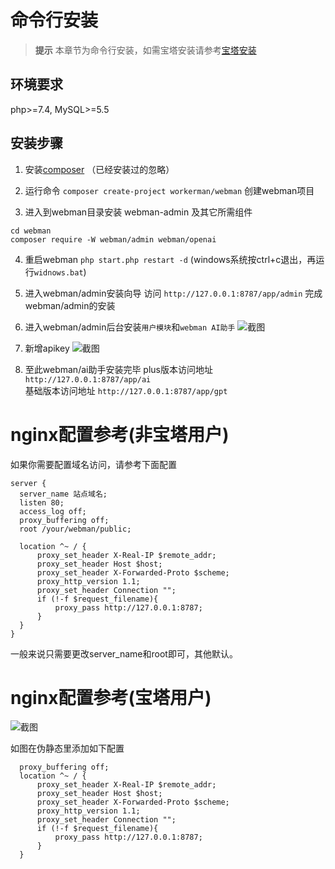 # 命令行安装

> **提示**
> 本章节为命令行安装，如需宝塔安装请参考[宝塔安装](bt.md)

## 环境要求
php>=7.4, MySQL>=5.5

## 安装步骤

1. 安装[composer](https://getcomposer.org/download/) （已经安装过的忽略）

2. 运行命令 `composer create-project workerman/webman` 创建webman项目

3. 进入到webman目录安装 webman-admin 及其它所需组件

```
cd webman
composer require -W webman/admin webman/openai
```

4. 重启webman
   `php start.php restart -d` (windows系统按ctrl+c退出，再运行`widnows.bat`)

5. 进入webman/admin安装向导
   访问 `http://127.0.0.1:8787/app/admin` 完成webman/admin的安装

6. 进入webman/admin后台安装`用户模块`和`webman AI助手`
   ![截图](https://www.workerman.net/upload/img/20230823/2364e56e9f955f.png)

7. 新增apikey
   ![截图](https://www.workerman.net/upload/img/20240318/1865f7a85153b3.png)

8. 至此webman/ai助手安装完毕
   plus版本访问地址 `http://127.0.0.1:8787/app/ai`  
   基础版本访问地址 `http://127.0.0.1:8787/app/gpt`  


# nginx配置参考(非宝塔用户)

如果你需要配置域名访问，请参考下面配置

```
server {
  server_name 站点域名;
  listen 80;
  access_log off;
  proxy_buffering off;
  root /your/webman/public;

  location ^~ / {
      proxy_set_header X-Real-IP $remote_addr;
      proxy_set_header Host $host;
      proxy_set_header X-Forwarded-Proto $scheme;
      proxy_http_version 1.1;
      proxy_set_header Connection "";
      if (!-f $request_filename){
          proxy_pass http://127.0.0.1:8787;
      }
  }
}
```
一般来说只需要更改server_name和root即可，其他默认。

# nginx配置参考(宝塔用户)

![截图](https://www.workerman.net/upload/img/20231220/206582f5616e52.png)

如图在伪静态里添加如下配置
```
  proxy_buffering off;
  location ^~ / {
      proxy_set_header X-Real-IP $remote_addr;
      proxy_set_header Host $host;
      proxy_set_header X-Forwarded-Proto $scheme;
      proxy_http_version 1.1;
      proxy_set_header Connection "";
      if (!-f $request_filename){
          proxy_pass http://127.0.0.1:8787;
      }
  }
```

